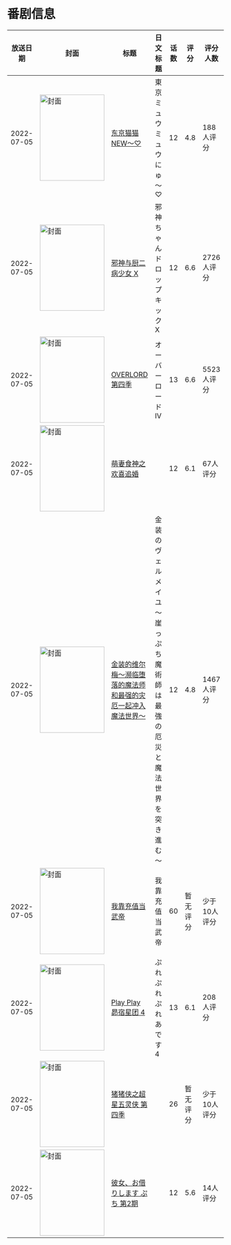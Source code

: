 # 番剧信息

|放送日期|封面|标题|日文标题|话数|评分|评分人数|
|---|---|---|---|---|---|---|
|2022-07-05|<img src="//lain.bgm.tv/pic/cover/c/e4/a4/303195_kvQNT.jpg" alt="封面" style="width:150px;height:200px;object-fit:cover;">|[东京猫猫 NEW～♡](https://bangumi.tv/subject/303195)|東京ミュウミュウ にゅ～♡|12|4.8|188人评分|
|2022-07-05|<img src="//lain.bgm.tv/pic/cover/c/4b/90/316131_179OO.jpg" alt="封面" style="width:150px;height:200px;object-fit:cover;">|[邪神与厨二病少女 X](https://bangumi.tv/subject/316131)|邪神ちゃんドロップキック X|12|6.6|2726人评分|
|2022-07-05|<img src="//lain.bgm.tv/pic/cover/c/69/c7/335389_Z8WRS.jpg" alt="封面" style="width:150px;height:200px;object-fit:cover;">|[OVERLORD 第四季](https://bangumi.tv/subject/335389)|オーバーロードIV|13|6.6|5523人评分|
|2022-07-05|<img src="//lain.bgm.tv/pic/cover/c/4a/0a/358735_3NHJb.jpg" alt="封面" style="width:150px;height:200px;object-fit:cover;">|[萌妻食神之欢喜追婚](https://bangumi.tv/subject/358735)||12|6.1|67人评分|
|2022-07-05|<img src="//lain.bgm.tv/pic/cover/c/ce/2c/373710_Z5da0.jpg" alt="封面" style="width:150px;height:200px;object-fit:cover;">|[金装的维尔梅～濒临堕落的魔法师和最强的灾厄一起冲入魔法世界～](https://bangumi.tv/subject/373710)|金装のヴェルメイユ～崖っぷち魔術師は最強の厄災と魔法世界を突き進む～|12|4.8|1467人评分|
|2022-07-05|<img src="//lain.bgm.tv/pic/cover/c/a3/f9/383489_EYd3d.jpg" alt="封面" style="width:150px;height:200px;object-fit:cover;">|[我靠充值当武帝](https://bangumi.tv/subject/383489)|我靠充值当武帝|60|暂无评分|少于10人评分|
|2022-07-05|<img src="//lain.bgm.tv/pic/cover/c/27/db/390859_8rE03.jpg" alt="封面" style="width:150px;height:200px;object-fit:cover;">|[Play Play 昴宿星团 4](https://bangumi.tv/subject/390859)|ぷれぷれぷれあです4|13|6.1|208人评分|
|2022-07-05|<img src="//lain.bgm.tv/pic/cover/c/28/1a/441153_Eu3Z6.jpg" alt="封面" style="width:150px;height:200px;object-fit:cover;">|[猪猪侠之超星五灵侠 第四季](https://bangumi.tv/subject/441153)||26|暂无评分|少于10人评分|
|2022-07-05|<img src="//lain.bgm.tv/pic/cover/c/c8/62/452706_1OY12.jpg" alt="封面" style="width:150px;height:200px;object-fit:cover;">|[彼女、お借りします ぷち 第2期](https://bangumi.tv/subject/452706)||12|5.6|14人评分|
